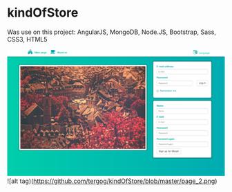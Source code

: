 # kindOfStore

Was use on this project:
AngularJS, MongoDB, Node.JS, Bootstrap, Sass, CSS3, HTML5

![alt tag](https://github.com/tergog/kindOfStore/blob/master/page_1.png)
![alt tag)(https://github.com/tergog/kindOfStore/blob/master/page_2.png)
